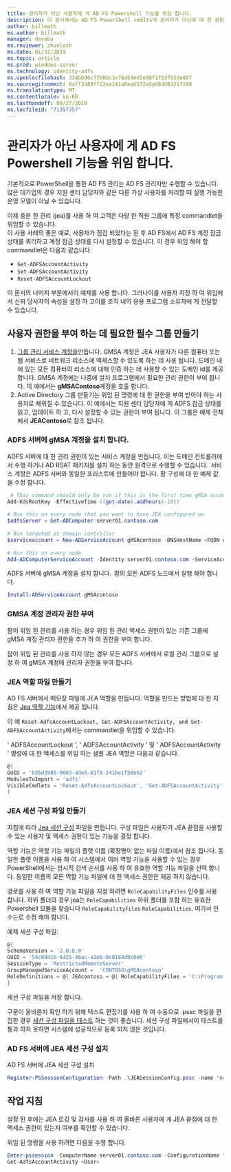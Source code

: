 ```yaml
---
title: 관리자가 아닌 사용자에 게 AD FS Powershell 기능을 위임 합니다.
description: 이 문서에서는 AD FS PowerShell cmdlts의 관리자가 아닌에 대 한 권한을 위임 하는 방법을 descirbes.
author: billmath
ms.author: billmath
manager: daveba
ms.reviewer: zhvolosh
ms.date: 01/31/2019
ms.topic: article
ms.prod: windows-server
ms.technology: identity-adfs
ms.openlocfilehash: 334bb96c77b0bc1e76a54ed1e0871f53753ded87
ms.sourcegitcommit: 6aff3d88ff22ea141a6ea6572a5ad8dd6321f199
ms.translationtype: MT
ms.contentlocale: ko-KR
ms.lasthandoff: 09/27/2019
ms.locfileid: "71357757"
---
```

# <a name="delegate-ad-fs-powershell-commandlet-access-to-non-admin-users"></a>관리자가 아닌 사용자에 게 AD FS Powershell 기능을 위임 합니다. 
기본적으로 PowerShell을 통한 AD FS 관리는 AD FS 관리자만 수행할 수 있습니다. 많은 대기업의 경우 지원 센터 담당자와 같은 다른 가상 사용자를 처리할 때 실행 가능한 운영 모델이 아닐 수 있습니다.  

이제 충분 한 관리 (jea)를 사용 하 여 고객은 다양 한 직원 그룹에 특정 commandlet을 위임할 수 있습니다.  
이 사용 사례의 좋은 예로, 사용자가 점검 되었다는 된 후 AD FS에서 AD FS 계정 잠금 상태를 쿼리하고 계정 잠금 상태를 다시 설정할 수 있습니다. 이 경우 위임 해야 할 commandlet은 다음과 같습니다. 
- `Get-ADFSAccountActivity`
- `Set-ADFSAccountActivity` 
- `Reset-ADFSAccountLockout` 

이 문서의 나머지 부분에서이 예제를 사용 합니다. 그러나이를 사용자 지정 하 여 위임에서 신뢰 당사자의 속성을 설정 하 고이를 조직 내의 응용 프로그램 소유자에 게 전달할 수 있습니다.  


##  <a name="create-the-required-groups-necessary-to-grant-users-permissions"></a>사용자 권한을 부여 하는 데 필요한 필수 그룹 만들기 
1. [그룹 관리 서비스 계정을](https://docs.microsoft.com/windows-server/security/group-managed-service-accounts/group-managed-service-accounts-overview)만듭니다. GMSA 계정은 JEA 사용자가 다른 컴퓨터 또는 웹 서비스로 네트워크 리소스에 액세스할 수 있도록 하는 데 사용 됩니다. 도메인 내에 있는 모든 컴퓨터의 리소스에 대해 인증 하는 데 사용할 수 있는 도메인 id를 제공 합니다. GMSA 계정에는 나중에 설치 프로그램에서 필요한 관리 권한이 부여 됩니다. 이 예에서는 **gMSAContoso**계정을 호출 합니다. 
2. Active Directory 그룹 만들기는 위임 된 명령에 대 한 권한을 부여 받아야 하는 사용자로 채워질 수 있습니다. 이 예에서는 지원 센터 담당자에 게 ADFS 잠금 상태를 읽고, 업데이트 하 고, 다시 설정할 수 있는 권한이 부여 됩니다. 이 그룹은 예제 전체에서 **JEAContoso**로 참조 됩니다. 

### <a name="install-the-gmsa-account-on-the-adfs-server"></a>ADFS 서버에 gMSA 계정을 설치 합니다. 
ADFS 서버에 대 한 관리 권한이 있는 서비스 계정을 만듭니다. 이는 도메인 컨트롤러에서 수행 하거나 AD RSAT 패키지를 설치 하는 동안 원격으로 수행할 수 있습니다.  서비스 계정은 ADFS 서버와 동일한 포리스트에 만들어야 합니다. 팜 구성에 대 한 예제 값을 수정 합니다. 

```powershell
 # This command should only be run if this is the first time gMSA accounts are enabled in the forest 
Add-KdsRootKey -EffectiveTime ((get-date).addhours(-10))  
 
# Run this on every node that you want to have JEA configured on  
$adfsServer = Get-ADComputer server01.contoso.com  
 
# Run targeted at domain controller  
$serviceaccount = New-ADServiceAccount gMSAcontoso -DNSHostName <FQDN of the domain containing the KDS key> - PrincipalsAllowedToRetrieveManagedPassword $adfsServer –passthru 
 
# Run this on every node 
Add-ADComputerServiceAccount -Identity server01.contoso.com -ServiceAccount $ServiceAccount 
```

ADFS 서버에 gMSA 계정을 설치 합니다.  팜의 모든 ADFS 노드에서 실행 해야 합니다. 
 
```powershell
Install-ADServiceAccount gMSAcontoso 
```

### <a name="grant-the-gmsa-account-admin-rights"></a>GMSA 계정 관리자 권한 부여 
팜이 위임 된 관리를 사용 하는 경우 위임 된 관리 액세스 권한이 있는 기존 그룹에 gMSA 계정 관리자 권한을 추가 하 여 권한을 부여 합니다.  
 
팜이 위임 된 관리를 사용 하지 않는 경우 모든 ADFS 서버에서 로컬 관리 그룹으로 설정 하 여 gMSA 계정에 관리자 권한을 부여 합니다. 
 
 
### <a name="create-the-jea-role-file"></a>JEA 역할 파일 만들기 
 
AD FS 서버에서 메모장 파일에 JEA 역할을 만듭니다. 역할을 만드는 방법에 대 한 지침은 [Jea 역할 기능](https://docs.microsoft.com/powershell/jea/role-capabilities)에서 제공 됩니다. 
 
이 예 `Reset-AdfsAccountLockout, Get-ADFSAccountActivity, and Set-ADFSAccountActivity`에서는 commandlet을 위임할 수 있습니다. 

' ADFSAccountLockout ', ' ADFSAccountActivity ' 및 ' ADFSAccountActivity ' 명령에 대 한 액세스를 위임 하는 샘플 JEA 역할은 다음과 같습니다.

```powershell
@{
GUID = 'b35d3985-9063-4de5-81f8-241be1f56b52'
ModulesToImport = 'adfs'
VisibleCmdlets = 'Reset-AdfsAccountLockout', 'Get-ADFSAccountActivity', 'Set-ADFSAccountActivity'
}
```


### <a name="create-the-jea-session-configuration-file"></a>JEA 세션 구성 파일 만들기 
지침에 따라 [Jea 세션 구성](https://docs.microsoft.com/powershell/jea/session-configurations) 파일을 만듭니다. 구성 파일은 사용자가 JEA 끝점을 사용할 수 있는 사용자 및 액세스 권한이 있는 기능을 결정 합니다. 

역할 기능은 역할 기능 파일의 플랫 이름 (확장명이 없는 파일 이름)에서 참조 됩니다. 동일한 플랫 이름을 사용 하 여 시스템에서 여러 역할 기능을 사용할 수 있는 경우 PowerShell에서는 암시적 검색 순서를 사용 하 여 유효한 역할 기능 파일을 선택 합니다. 동일한 이름의 모든 역할 기능 파일에 대 한 액세스 권한은 제공 하지 않습니다. 

경로를 사용 하 여 역할 기능 파일을 지정 하려면 `RoleCapabilityFiles` 인수를 사용 합니다. 하위 폴더의 경우 jea는 `RoleCapabilities` 하위 폴더를 포함 하는 유효한 Powershell 모듈을 찾습니다 `RoleCapabilityFiles` `RoleCapabilities`. 여기서 인수는로 수정 해야 합니다. 

예제 세션 구성 파일: 

```powershell
@{
SchemaVersion = '2.0.0.0'
GUID = '54c8d41b-6425-46ac-a2eb-8c0184d9c6e6'
SessionType = 'RestrictedRemoteServer'
GroupManagedServiceAccount =  'CONTOSO\gMSAcontoso'
RoleDefinitions = @{ JEAcontoso = @{ RoleCapabilityFiles = 'C:\Program Files\WindowsPowershell\Modules\AccountActivityJEA\RoleCapabilities\JEAAccountActivityResetRole.psrc' } }
}
```

세션 구성 파일을 저장 합니다. 
 
구문이 올바른지 확인 하기 위해 텍스트 편집기를 사용 하 여 수동으로 .pssc 파일을 편집한 경우 [세션 구성 파일을 테스트](https://docs.microsoft.com/powershell/module/Microsoft.PowerShell.Core/Test-PSSessionConfigurationFile?view=powershell-5.1) 하는 것이 좋습니다. 세션 구성 파일에서이 테스트를 통과 하지 못하면 시스템에 성공적으로 등록 되지 않은 것입니다.  
 
### <a name="install-the-jea-session-configuration-on-the-ad-fs-server"></a>AD FS 서버에 JEA 세션 구성 설치 

AD FS 서버에 JEA 세션 구성 설치 
 
```powershell
Register-PSSessionConfiguration -Path .\JEASessionConfig.pssc -name "AccountActivityAdministration" -force
``` 
## <a name="operational-instructions"></a>작업 지침 
설정 된 후에는 JEA 로깅 및 감사를 사용 하 여 올바른 사용자에 게 JEA 끝점에 대 한 액세스 권한이 있는지 여부를 확인할 수 있습니다. 

위임 된 명령을 사용 하려면 다음을 수행 합니다. 

```powershell
Enter-pssession -ComputerName server01.contoso.com -ConfigurationName "AccountActivityAdministration" -Credential <User Using JEA> 
Get-AdfsAccountActivity <User> 


```
